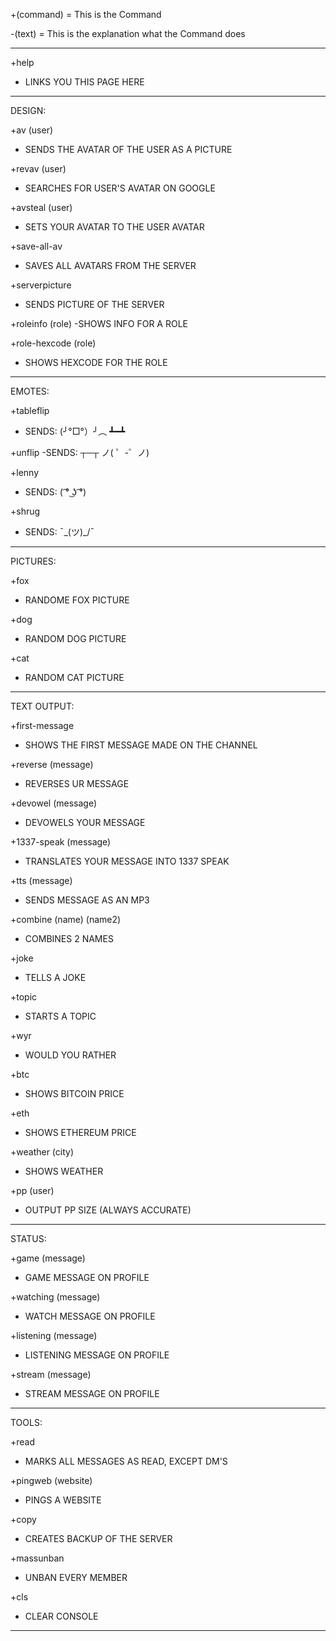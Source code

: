 +(command) = This is the Command

-(text)    = This is the explanation what the Command does
__________________________________________________________________

+help
  - LINKS YOU THIS PAGE HERE
__________________________________________________________________  
  
DESIGN:

+av (user)
  - SENDS THE AVATAR OF THE USER AS A PICTURE
  
+revav (user)
  - SEARCHES FOR USER'S AVATAR ON GOOGLE
  
+avsteal (user)
  - SETS YOUR AVATAR TO THE USER AVATAR
  
+save-all-av
  - SAVES ALL AVATARS FROM THE SERVER
  
+serverpicture
  - SENDS PICTURE OF THE SERVER 
  
+roleinfo (role)
  -SHOWS INFO FOR A ROLE
  
+role-hexcode (role)
  - SHOWS HEXCODE FOR THE ROLE
__________________________________________________________________

EMOTES:

+tableflip
  - SENDS: (╯°□°）╯︵ ┻━┻
  
+unflip
  -SENDS: ┬─┬ ノ( ゜-゜ノ)
  
+lenny
  - SENDS: ( ͡° ͜ʖ ͡°)
  
+shrug
  - SENDS: ¯\_(ツ)_/¯
__________________________________________________________________

PICTURES:

+fox
  - RANDOME FOX PICTURE
  
+dog
  - RANDOM DOG PICTURE
  
+cat
  - RANDOM CAT PICTURE
__________________________________________________________________

TEXT OUTPUT:

+first-message
  - SHOWS THE FIRST MESSAGE MADE ON THE CHANNEL

+reverse (message)
  - REVERSES UR MESSAGE
  
+devowel (message)
  - DEVOWELS YOUR MESSAGE
  
+1337-speak (message)
  - TRANSLATES YOUR MESSAGE INTO 1337 SPEAK
  
+tts (message)
  - SENDS MESSAGE AS AN MP3
  
+combine (name) (name2)
  - COMBINES 2 NAMES
  
+joke
  - TELLS A JOKE
  
+topic
  - STARTS A TOPIC
  
+wyr
  - WOULD YOU RATHER
  
+btc
  - SHOWS BITCOIN PRICE
  
+eth
  - SHOWS ETHEREUM PRICE
  
+weather (city)
  - SHOWS WEATHER
  
+pp (user)
  - OUTPUT PP SIZE (ALWAYS ACCURATE)
__________________________________________________________________
  
STATUS:

+game (message)
  - GAME MESSAGE ON PROFILE
  
+watching (message)
  - WATCH MESSAGE ON PROFILE
  
+listening (message)
  - LISTENING MESSAGE ON PROFILE

+stream (message)
  - STREAM MESSAGE ON PROFILE
__________________________________________________________________

TOOLS:

+read
  - MARKS ALL MESSAGES AS READ, EXCEPT DM'S
  
+pingweb (website)
  - PINGS A WEBSITE
  
+copy
  - CREATES BACKUP OF THE SERVER
  
+massunban
  - UNBAN EVERY MEMBER
  
+cls
  - CLEAR CONSOLE
__________________________________________________________________
